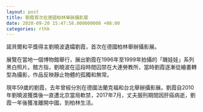 ```yaml
---
layout: post
title: 劉霞首次在德國柏林舉辦攝影展
date: 2020-09-20 15:47:58.000000000 +08:00
categories: rthk
---
```


諾貝爾和平獎得主劉曉波遺孀劉霞，首次在德國柏林舉辦攝影展。

展覽在當地一個博物館舉行，展出劉霞在1996年至1999年拍攝的「醜娃娃」系列黑白照片。館方指，劉曉波在這段時間囚禁在大連勞教所，當時劉霞逐漸從繪畫轉型為攝影，作品反映靜止物體的孤獨和無常。

現年59歲的劉霞，去年曾經分別在德國法蘭克福和台北舉辦攝影展。劉霞自2010年劉曉波獲獎後一直遭北京當局軟禁，2017年7月，丈夫服刑期間因肝癌病逝，劉霞一年後獲准離開中國，到柏林生活。
